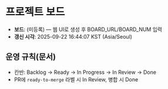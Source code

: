 # 프로젝트 보드
- **보드**: (미등록) — 웹 UI로 생성 후 BOARD_URL/BOARD_NUM 입력
- **갱신 시각**: 2025-09-22 16:44:07 KST (Asia/Seoul)

## 운영 규칙(문서)
- 칸반: Backlog → Ready → In Progress → In Review → Done
- PR에 `ready-to-merge` 라벨 시 In Review, 병합 시 Done
